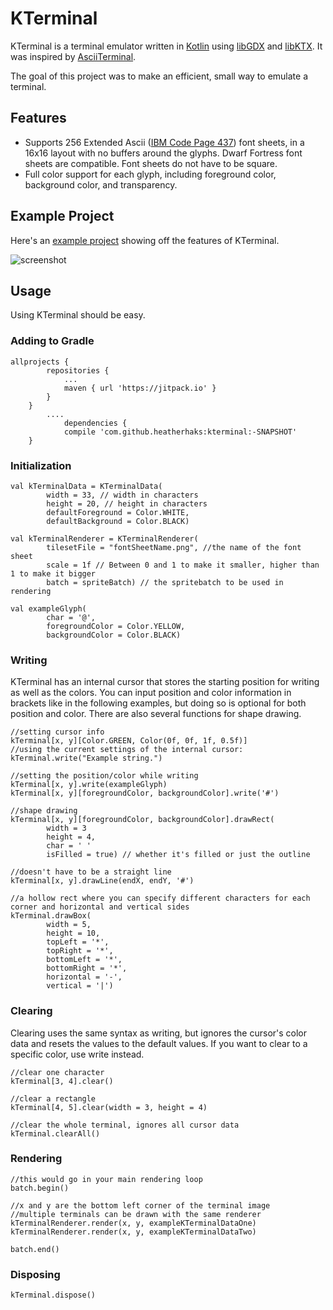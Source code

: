 # KTerminal

KTerminal is a terminal emulator written in [Kotlin](https://kotlinlang.org/) using [libGDX](http://libgdx.badlogicgames.com/) and [libKTX](https://libktx.github.io/). It was inspired by [AsciiTerminal](https://github.com/julianmaster/AsciiTerminal).

The goal of this project was to make an efficient, small way to emulate a terminal.

## Features

- Supports 256 Extended Ascii ([IBM Code Page 437](https://en.wikipedia.org/wiki/Code_page_437)) font sheets, in a 16x16 layout with no buffers around the glyphs. Dwarf Fortress font sheets are compatible. Font sheets do not have to be square.
- Full color support for each glyph, including foreground color, background color, and transparency.

## Example Project
Here's an [example project](https://github.com/heatherhaks/KTerminalColorPicker/) showing off the features of KTerminal.

![screenshot](https://i.imgur.com/p7YSawF.gif)

## Usage

Using KTerminal should be easy.

### Adding to Gradle

```
allprojects {
        repositories {
            ...
            maven { url 'https://jitpack.io' }
        }
    }
        ....
            dependencies {
            compile 'com.github.heatherhaks:kterminal:-SNAPSHOT'
    }
```

### Initialization

```
val kTerminalData = KTerminalData(
        width = 33, // width in characters
        height = 20, // height in characters
        defaultForeground = Color.WHITE,
        defaultBackground = Color.BLACK)

val kTerminalRenderer = KTerminalRenderer(
        tilesetFile = "fontSheetName.png", //the name of the font sheet
        scale = 1f // Between 0 and 1 to make it smaller, higher than 1 to make it bigger
        batch = spriteBatch) // the spritebatch to be used in rendering
        
val exampleGlyph(
        char = '@',
        foregroundColor = Color.YELLOW,
        backgroundColor = Color.BLACK)
```

### Writing

KTerminal has an internal cursor that stores the starting position for writing as well as the colors. You can input position and color information in brackets like in the following examples, but doing so is optional for both position and color. There are also several functions for shape drawing.

```
//setting cursor info
kTerminal[x, y][Color.GREEN, Color(0f, 0f, 1f, 0.5f)]
//using the current settings of the internal cursor:
kTerminal.write("Example string.")

//setting the position/color while writing
kTerminal[x, y].write(exampleGlyph)
kTerminal[x, y][foregroundColor, backgroundColor].write('#')

//shape drawing
kTerminal[x, y][foregroundColor, backgroundColor].drawRect(
        width = 3
        height = 4,
        char = ' '
        isFilled = true) // whether it's filled or just the outline
        
//doesn't have to be a straight line
kTerminal[x, y].drawLine(endX, endY, '#')

//a hollow rect where you can specify different characters for each corner and horizontal and vertical sides
kTerminal.drawBox(
        width = 5,
        height = 10,
        topLeft = '*',
        topRight = '*',
        bottomLeft = '*',
        bottomRight = '*',
        horizontal = '-',
        vertical = '|')
```

### Clearing

Clearing uses the same syntax as writing, but ignores the cursor's color data and resets the values to the default values. If you want to clear to a specific color, use write instead.

```
//clear one character
kTerminal[3, 4].clear()

//clear a rectangle
kTerminal[4, 5].clear(width = 3, height = 4)

//clear the whole terminal, ignores all cursor data
kTerminal.clearAll()
```

### Rendering

```
//this would go in your main rendering loop
batch.begin()

//x and y are the bottom left corner of the terminal image
//multiple terminals can be drawn with the same renderer
kTerminalRenderer.render(x, y, exampleKTerminalDataOne)
kTerminalRenderer.render(x, y, exampleKTerminalDataTwo)

batch.end()
```

### Disposing

```
kTerminal.dispose()
```

